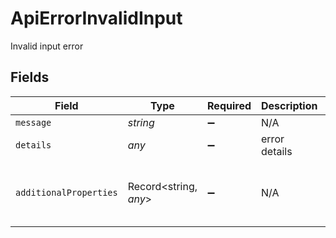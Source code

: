 # ApiErrorInvalidInput

Invalid input error


## Fields

| Field                          | Type                           | Required                       | Description                    | Example                        |
| ------------------------------ | ------------------------------ | ------------------------------ | ------------------------------ | ------------------------------ |
| `message`                      | *string*                       | :heavy_minus_sign:             | N/A                            |                                |
| `details`                      | *any*                          | :heavy_minus_sign:             | error details                  |                                |
| `additionalProperties`         | Record<string, *any*>          | :heavy_minus_sign:             | N/A                            | {<br/>"message": "Invalid input"<br/>} |